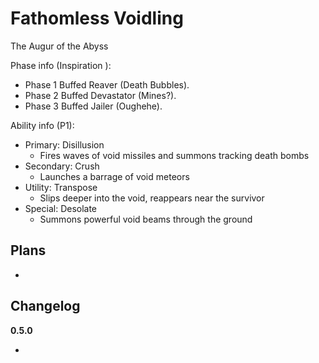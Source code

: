 # Fathomless Voidling

The Augur of the Abyss 

Phase info (Inspiration ):

- Phase 1 Buffed Reaver (Death Bubbles).
- Phase 2 Buffed Devastator (Mines?).
- Phase 3 Buffed Jailer (Oughehe).

Ability info (P1):

- Primary: Disillusion
  - Fires waves of void missiles and summons tracking death bombs
- Secondary: Crush
  - Launches a barrage of void meteors
- Utility: Transpose
  - Slips deeper into the void, reappears near the survivor
- Special: Desolate 
  - Summons powerful void beams through the ground

## Plans

- 

## Changelog

**0.5.0**

- 
